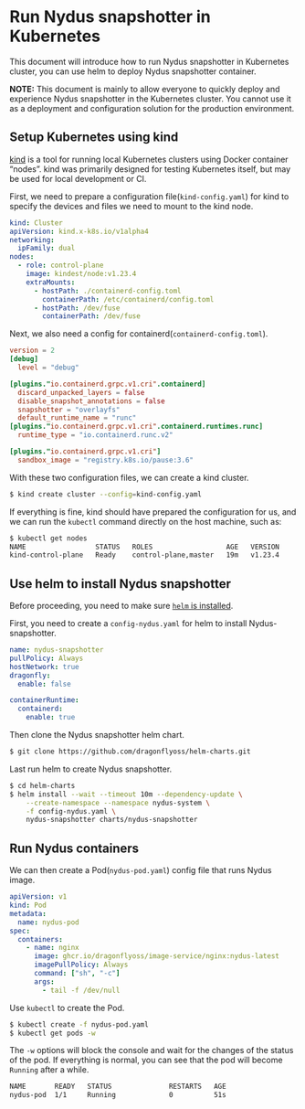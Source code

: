 # Run Nydus snapshotter in Kubernetes

This document will introduce how to run Nydus snapshotter in Kubernetes cluster, you can use helm to deploy Nydus snapshotter container.

**NOTE:** This document is mainly to allow everyone to quickly deploy and experience Nydus snapshotter in the Kubernetes cluster. You cannot use it as a deployment and configuration solution for the production environment.

## Setup Kubernetes using kind

[kind](https://kind.sigs.k8s.io/) is a tool for running local Kubernetes clusters using Docker container “nodes”.
kind was primarily designed for testing Kubernetes itself, but may be used for local development or CI.

First, we need to prepare a configuration file(`kind-config.yaml`) for kind to specify the devices and files we need to mount to the kind node.

```yaml
kind: Cluster
apiVersion: kind.x-k8s.io/v1alpha4
networking:
  ipFamily: dual
nodes:
  - role: control-plane
    image: kindest/node:v1.23.4
    extraMounts:
      - hostPath: ./containerd-config.toml
        containerPath: /etc/containerd/config.toml
      - hostPath: /dev/fuse
        containerPath: /dev/fuse
```

Next, we also need a config for containerd(`containerd-config.toml`).

```toml
version = 2
[debug]
  level = "debug"

[plugins."io.containerd.grpc.v1.cri".containerd]
  discard_unpacked_layers = false
  disable_snapshot_annotations = false
  snapshotter = "overlayfs"
  default_runtime_name = "runc"
[plugins."io.containerd.grpc.v1.cri".containerd.runtimes.runc]
  runtime_type = "io.containerd.runc.v2"

[plugins."io.containerd.grpc.v1.cri"]
  sandbox_image = "registry.k8s.io/pause:3.6"
```

With these two configuration files, we can create a kind cluster.

```bash
$ kind create cluster --config=kind-config.yaml
```

If everything is fine, kind should have prepared the configuration for us, and we can run the `kubectl` command directly on the host machine, such as:

```bash
$ kubectl get nodes
NAME                 STATUS   ROLES                  AGE   VERSION
kind-control-plane   Ready    control-plane,master   19m   v1.23.4
```

## Use helm to install Nydus snapshotter

Before proceeding, you need to make sure [`helm` is installed](https://helm.sh/docs/intro/quickstart/#install-helm).

First, you need to create a `config-nydus.yaml` for helm to install Nydus-snapshotter.

```yaml
name: nydus-snapshotter
pullPolicy: Always
hostNetwork: true
dragonfly:
  enable: false

containerRuntime:
  containerd:
    enable: true
```

Then clone the Nydus snapshotter helm chart.

```bash
$ git clone https://github.com/dragonflyoss/helm-charts.git
```

Last run helm to create Nydus snapshotter.

```bash
$ cd helm-charts
$ helm install --wait --timeout 10m --dependency-update \
    --create-namespace --namespace nydus-system \
    -f config-nydus.yaml \
    nydus-snapshotter charts/nydus-snapshotter
```

## Run Nydus containers

We can then create a Pod(`nydus-pod.yaml`) config file that runs Nydus image.

```yaml
apiVersion: v1
kind: Pod
metadata:
  name: nydus-pod
spec:
  containers:
    - name: nginx
      image: ghcr.io/dragonflyoss/image-service/nginx:nydus-latest
      imagePullPolicy: Always
      command: ["sh", "-c"]
      args:
        - tail -f /dev/null
```

Use `kubectl` to create the Pod.

```bash
$ kubectl create -f nydus-pod.yaml
$ kubectl get pods -w
```

The `-w` options will block the console and wait for the changes of the status of the pod. If everything is normal, you can see that the pod will become `Running` after a while.

```bash
NAME       READY   STATUS              RESTARTS   AGE
nydus-pod  1/1     Running             0          51s
```
